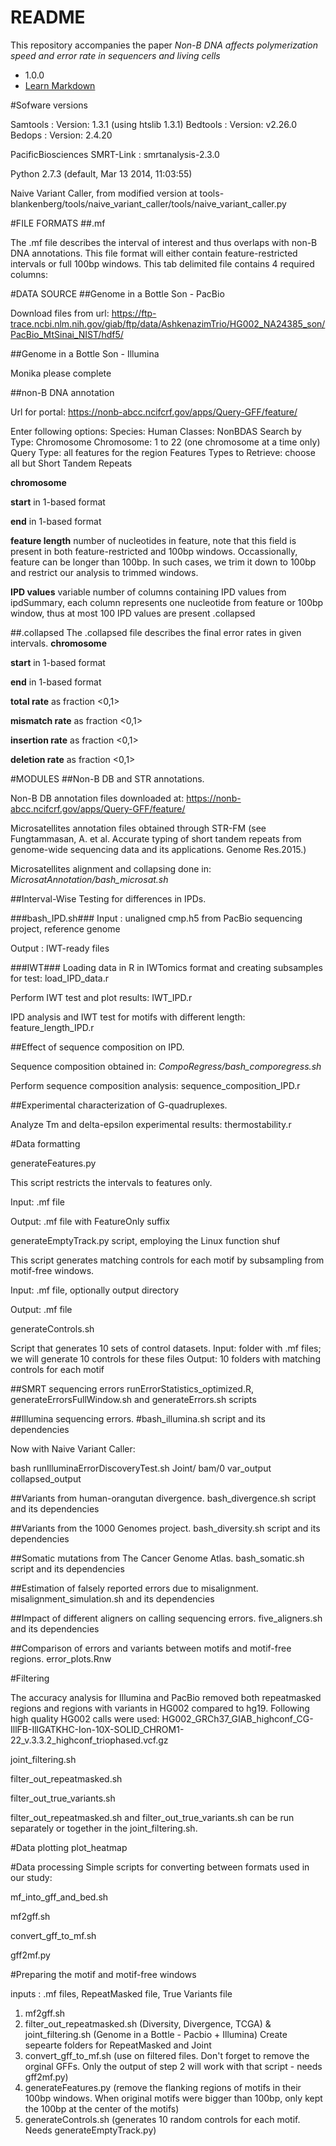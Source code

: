 # README #

This repository accompanies the paper *Non-B DNA affects polymerization speed and error rate in sequencers and living cells*

* 1.0.0
* [Learn Markdown](https://bitbucket.org/tutorials/markdowndemo)

#Sofware versions

Samtools : Version: 1.3.1 (using htslib 1.3.1)
Bedtools : Version:   v2.26.0
Bedops   : Version:  2.4.20

PacificBiosciences SMRT-Link :  smrtanalysis-2.3.0

Python 2.7.3 (default, Mar 13 2014, 11:03:55)

Naive Variant Caller, from modified version at tools-blankenberg/tools/naive_variant_caller/tools/naive_variant_caller.py

#FILE FORMATS
##.mf

The .mf file describes the interval of interest and thus overlaps with non-B DNA annotations. This file format will either contain feature-restricted intervals or full 100bp windows.
This tab delimited file contains 4 required columns:

#DATA SOURCE
##Genome in a Bottle Son - PacBio

Download files from url:
https://ftp-trace.ncbi.nlm.nih.gov/giab/ftp/data/AshkenazimTrio/HG002_NA24385_son/PacBio_MtSinai_NIST/hdf5/

##Genome in a Bottle Son - Illumina

Monika please complete


##non-B DNA annotation

Url for portal:
https://nonb-abcc.ncifcrf.gov/apps/Query-GFF/feature/

Enter following options:
Species: Human
Classes: NonBDAS
Search by Type: Chromosome
Chromosome: 1 to 22 (one chromosome at a time only)
Query Type: all features for the region
Features Types to Retrieve: choose all but Short Tandem Repeats



**chromosome**

**start** in 1-based format

**end** in 1-based format

**feature length** number of nucleotides in feature, note that this field is present in both feature-restricted and 100bp windows. Occassionally, feature can be longer than 100bp. In such cases, we trim it down to 100bp and restrict our analysis to trimmed windows.   

**IPD values** variable number of columns containing IPD values from ipdSummary, each column represents one nucleotide from feature or 100bp window, thus at most 100 IPD values are present
.collapsed

##.collapsed
The .collapsed file describes the final error rates in given intervals.
**chromosome**

**start** in 1-based format

**end** in 1-based format

**total rate** as fraction <0,1>

**mismatch rate** as fraction <0,1>

**insertion rate** as fraction <0,1>

**deletion rate** as fraction <0,1>

#MODULES
##Non-B DB and STR annotations.

Non-B DB annotation files downloaded at: https://nonb-abcc.ncifcrf.gov/apps/Query-GFF/feature/

Microsatellites annotation files obtained through STR-FM (see Fungtammasan, A. et al. Accurate typing of short tandem repeats from genome-wide sequencing data and its applications. Genome Res.2015.)

Microsatellites alignment and collapsing done in: *MicrosatAnnotation/bash_microsat.sh*


##Interval-Wise Testing for differences in IPDs. 

###bash_IPD.sh###
Input : unaligned cmp.h5 from PacBio sequencing project, reference genome

Output : IWT-ready files

###IWT###
Loading data in R in IWTomics format and creating subsamples for test: load_IPD_data.r

Perform IWT test and plot results: IWT_IPD.r

IPD analysis and IWT test for motifs with different length: feature_length_IPD.r


##Effect of sequence composition on IPD. 

Sequence composition obtained in: *CompoRegress/bash_comporegress.sh*

Perform sequence composition analysis: sequence_composition_IPD.r


##Experimental characterization of G-quadruplexes. 

Analyze Tm and delta-epsilon experimental results: thermostability.r


#Data formatting

generateFeatures.py


This script restricts the intervals to features only.

Input: .mf file

Output: .mf file with FeatureOnly suffix

generateEmptyTrack.py script, employing the Linux function shuf


This script generates matching controls for each motif by subsampling from motif-free windows.

Input: .mf file, optionally output directory

Output: .mf file

generateControls.sh

Script that generates 10 sets of control datasets.
Input: folder with .mf files; we will generate 10 controls for these files
Output: 10 folders with matching controls for each motif

##SMRT sequencing errors
runErrorStatistics_optimized.R, generateErrorsFullWindow.sh and generateErrors.sh scripts

##Illumina sequencing errors.
#bash_illumina.sh script and its dependencies

Now with Naive Variant Caller:

bash runIlluminaErrorDiscoveryTest.sh Joint/ bam/0 var_output collapsed_output

##Variants from human-orangutan divergence. 
bash_divergence.sh script and its dependencies

##Variants from the 1000 Genomes project.
bash_diversity.sh script and its dependencies

##Somatic mutations from The Cancer Genome Atlas.
bash_somatic.sh script and its dependencies

##Estimation of falsely reported errors due to misalignment.
misalignment_simulation.sh and its dependencies

##Impact of different aligners on calling sequencing errors.
five_aligners.sh and its dependencies

##Comparison of errors and variants between motifs and motif-free regions. 
error_plots.Rnw

#Filtering

The accuracy analysis for Illumina and PacBio removed both repeatmasked regions and regions with variants in HG002 compared to hg19.
Following high quality HG002 calls were used:
HG002_GRCh37_GIAB_highconf_CG-IllFB-IllGATKHC-Ion-10X-SOLID_CHROM1-22_v.3.3.2_highconf_triophased.vcf.gz

joint_filtering.sh

filter_out_repeatmasked.sh

filter_out_true_variants.sh

filter_out_repeatmasked.sh and filter_out_true_variants.sh can be run separately or together in the joint_filtering.sh. 

#Data plotting
plot_heatmap

#Data processing
Simple scripts for converting between formats used in our study:

mf_into_gff_and_bed.sh

mf2gff.sh

convert_gff_to_mf.sh

gff2mf.py

#Preparing the motif and motif-free windows

inputs : .mf files, RepeatMasked file, True Variants file

1. mf2gff.sh
2. filter_out_repeatmasked.sh (Diversity, Divergence, TCGA) & joint_filtering.sh (Genome in a Bottle - Pacbio + Illumina)
	Create sepearte folders for RepeatMasked and Joint
3. convert_gff_to_mf.sh (use on filtered files. Don't forget to remove the orginal GFFs. Only the output of step 2 will work with that script - needs gff2mf.py)
4. generateFeatures.py (remove the flanking regions of motifs in their 100bp windows. When original motifs were bigger than 100bp, only kept the 100bp at the center of the motifs)
5. generateControls.sh (generates 10 random controls for each motif. Needs generateEmptyTrack.py)